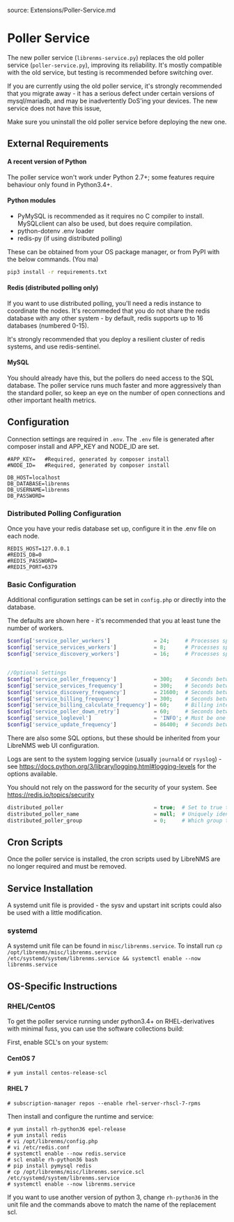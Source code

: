 source: Extensions/Poller-Service.md
# Poller Service

The new poller service (`librenms-service.py`) replaces the old poller service (`poller-service.py`), improving its reliability. It's mostly compatible with the old service, but testing is recommended before switching over.

If you are currently using the old poller service, it's strongly recommended that you migrate away - it has a serious defect under certain versions of mysql/mariadb, and may be inadvertently DoS'ing your devices. The new service does not have this issue,

Make sure you uninstall the old poller service before deploying the new one.

## External Requirements
#### A recent version of Python
The poller service won't work under Python 2.7+; some features require behaviour only found in Python3.4+.

#### Python modules
 - PyMySQL is recommended as it requires no C compiler to install. MySQLclient can also be used, but does require compilation.
 - python-dotenv .env loader
 - redis-py (if using distributed polling)

These can be obtained from your OS package manager, or from PyPI with the below commands. (You ma)
```bash
pip3 install -r requirements.txt
```

#### Redis (distributed polling only)
If you want to use distributed polling, you'll need a redis instance to coordinate the nodes. It's recommeded that you do not share the redis database with any other system - by default, redis supports up to 16 databases (numbered 0-15).

It's strongly recommended that you deploy a resilient cluster of redis systems, and use redis-sentinel.

#### MySQL
You should already have this, but the pollers do need access to the SQL database. The poller service runs much faster and more aggressively than the standard poller, so keep an eye on the number of open connections and other important health metrics.

## Configuration

Connection settings are required in `.env`. The `.env` file is generated after composer install and APP_KEY and NODE_ID are set.

```dotenv
#APP_KEY=   #Required, generated by composer install
#NODE_ID=   #Required, generated by composer install

DB_HOST=localhost
DB_DATABASE=librenms
DB_USERNAME=librenms
DB_PASSWORD=
```

### Distributed Polling Configuration

Once you have your redis database set up, configure it in the .env file on each node.

```dotenv
REDIS_HOST=127.0.0.1
#REDIS_DB=0
#REDIS_PASSWORD=
#REDIS_PORT=6379
```

### Basic Configuration

Additional configuration settings can be set in `config.php` or directly into the database.

The defaults are shown here - it's recommended that you at least tune the number of workers.

```php
$config['service_poller_workers']              = 24;     # Processes spawned for polling
$config['service_services_workers']            = 8;      # Processes spawned for service polling
$config['service_discovery_workers']           = 16;     # Processes spawned for discovery


//Optional Settings
$config['service_poller_frequency']            = 300;    # Seconds between polling attempts       
$config['service_services_frequency']          = 300;    # Seconds between service polling attempts
$config['service_discovery_frequency']         = 21600;  # Seconds between discovery runs 
$config['service_billing_frequency']           = 300;    # Seconds between billing calculations
$config['service_billing_calculate_frequency'] = 60;     # Billing interval 
$config['service_poller_down_retry']           = 60;     # Seconds between failed polling attempts
$config['service_loglevel']                    = 'INFO'; # Must be one of 'DEBUG', 'INFO', 'WARNING', 'ERROR', 'CRITICAL'
$config['service_update_frequency']            = 86400;  # Seconds between LibreNMS update checks 
```

There are also some SQL options, but these should be inherited from your LibreNMS web UI configuration.

Logs are sent to the system logging service (usually `journald` or `rsyslog`) - see https://docs.python.org/3/library/logging.html#logging-levels for the options available.



You should not rely on the password for the security of your system. See https://redis.io/topics/security

```php
distributed_poller                             = true;  # Set to true to enable distributed polling
distributed_poller_name                        = null;  # Uniquely identifies the poller instance
distributed_poller_group                       = 0;     # Which group to poll
```

## Cron Scripts
Once the poller service is installed, the cron scripts used by LibreNMS are no longer required and must be removed.

## Service Installation
A systemd unit file is provided - the sysv and upstart init scripts could also be used with a little modification.

### systemd
A systemd unit file can be found in `misc/librenms.service`. To install run `cp /opt/librenms/misc/librenms.service /etc/systemd/system/librenms.service && systemctl enable --now librenms.service`

## OS-Specific Instructions

### RHEL/CentOS
To get the poller service running under python3.4+ on RHEL-derivatives with minimal fuss, you can use the software collections build:

First, enable SCL's on your system:

#### CentOS 7
```
# yum install centos-release-scl
```

#### RHEL 7
```
# subscription-manager repos --enable rhel-server-rhscl-7-rpms
```

Then install and configure the runtime and service:

```
# yum install rh-python36 epel-release
# yum install redis
# vi /opt/librenms/config.php
# vi /etc/redis.conf
# systemctl enable --now redis.service
# scl enable rh-python36 bash
# pip install pymysql redis
# cp /opt/librenms/misc/librenms.service.scl /etc/systemd/system/librenms.service
# systemctl enable --now librenms.service
```

If you want to use another version of python 3, change `rh-python36` in the unit file and the commands above to match the name of the replacement scl.
